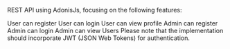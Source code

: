 REST API using AdonisJs, focusing on the following features:

User can register
User can login
User can view profile
Admin can register
Admin can login
Admin can view Users
Please note that the implementation should incorporate JWT (JSON Web
Tokens) for authentication.
